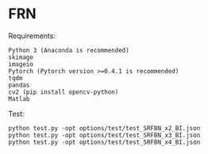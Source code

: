 # FRN 
Requirements:

    Python 3 (Anaconda is recommended)
    skimage
    imageio
    Pytorch (Pytorch version >=0.4.1 is recommended)
    tqdm
    pandas
    cv2 (pip install opencv-python)
    Matlab

Test:

    python test.py -opt options/test/test_SRFBN_x2_BI.json
    python test.py -opt options/test/test_SRFBN_x3_BI.json
    python test.py -opt options/test/test_SRFBN_x4_BI.json
